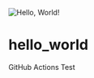 ![Hello, World!](https://github.com/mkato7914/hello_world/workflows/Hello,%20World!/badge.svg?branch=master)

# hello_world
GitHub Actions Test
